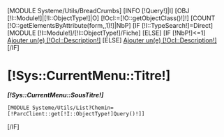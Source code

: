 [MODULE Systeme/Utils/BreadCrumbs]
[INFO [!Query!]|I]
[OBJ [!I::Module!]|[!I::ObjectType!]|O]
[!Ocl:=[!O::getObjectClass()!]!]
[COUNT [!O::getElementsByAttribute(form,,1)!]|NbP]
[IF [!I::TypeSearch!]=Direct]
    [MODULE [!I::Module!]/[!I::ObjectType!]/Fiche]
[ELSE]
[IF [!NbP!]<=1]
    <a href="/[!Sys::getMenu([!I::Module!]/[!I::ObjectType!])!]/Form" data-title="Ajouter [!O::getDescription()!]" class="btn btn-danger pull-right btn-lg popup"><span class="glyphicon glyphicon-plus" aria-hidden="true" ></span> Ajouter un(e) [!Ocl::Description!]</a>
[ELSE]
<a href="/[!Sys::getMenu([!I::Module!]/[!I::ObjectType!])!]/Ajouter" data-title="Ajouter [!O::getDescription()!]" class="btn btn-danger pull-right btn-lg"><span class="glyphicon glyphicon-plus" aria-hidden="true" ></span> Ajouter un(e) [!Ocl::Description!]</a>
[/IF]
    <h1>[!Sys::CurrentMenu::Titre!]</h1>
    <i><b>[!Sys::CurrentMenu::SousTitre!]</b></i>

    [MODULE Systeme/Utils/List?Chemin=[!ParcClient::get[!I::ObjectType!]Query()!]]
[/IF]